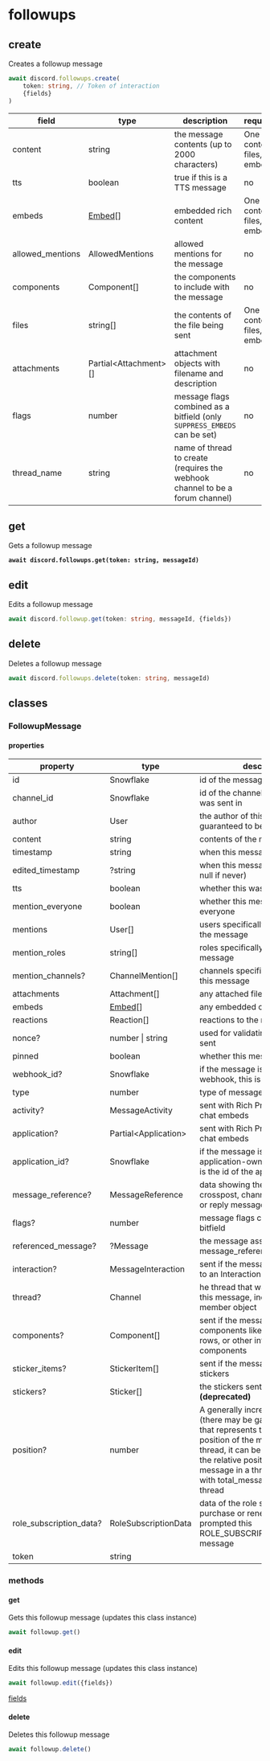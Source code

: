 # followups

## create

Creates a followup message

```typescript
await discord.followups.create(
    token: string, // Token of interaction
    {fields}
)
```

| field             | type                       | description                                                                   | required                         |
| ----------------- | -------------------------- | ----------------------------------------------------------------------------- | -------------------------------- |
| content           | string                     | the message contents (up to 2000 characters)                                  | One of content, files, or embeds |
| tts               | boolean                    | true if this is a TTS message                                                 | no                               |
| embeds            | [Embed](types.md#embed)\[] | embedded rich content                                                         | One of content, files, or embeds |
| allowed\_mentions | AllowedMentions            | allowed mentions for the message                                              | no                               |
| components        | Component\[]               | the components to include with the message                                    | no                               |
| files             | string\[]                  | the contents of the file being sent                                           | One of content, files, or embeds |
| attachments       | Partial\<Attachment>\[]    | attachment objects with filename and description                              | no                               |
| flags             | number                     | message flags combined as a bitfield (only `SUPPRESS_EMBEDS` can be set)      | no                               |
| thread\_name      | string                     | name of thread to create (requires the webhook channel to be a forum channel) | no                               |

## get

Gets a followup message

<pre class="language-typescript"><code class="lang-typescript"><strong>await discord.followups.get(token: string, messageId)
</strong></code></pre>

## edit

Edits a followup message

```typescript
await discord.followup.get(token: string, messageId, {fields})
```

## delete

Deletes a followup message

```typescript
await discord.followups.delete(token: string, messageId)
```

## classes

### FollowupMessage

#### properties

| property                  | type                       | description                                                                                                                                                                                                                                                             |
| ------------------------- | -------------------------- | ----------------------------------------------------------------------------------------------------------------------------------------------------------------------------------------------------------------------------------------------------------------------- |
| id                        | Snowflake                  | id of the message                                                                                                                                                                                                                                                       |
| channel\_id               | Snowflake                  | id of the channel the message was sent in                                                                                                                                                                                                                               |
| author                    | User                       | the author of this message (not guaranteed to be a valid user)                                                                                                                                                                                                          |
| content                   | string                     | contents of the message                                                                                                                                                                                                                                                 |
| timestamp                 | string                     | when this message was sent                                                                                                                                                                                                                                              |
| edited\_timestamp         | ?string                    | when this message was edited (or null if never)                                                                                                                                                                                                                         |
| tts                       | boolean                    | whether this was a TTS message                                                                                                                                                                                                                                          |
| mention\_everyone         | boolean                    | whether this message mentions everyone                                                                                                                                                                                                                                  |
| mentions                  | User\[]                    | users specifically mentioned in the message                                                                                                                                                                                                                             |
| mention\_roles            | string\[]                  | roles specifically mentioned in this message                                                                                                                                                                                                                            |
| mention\_channels?        | ChannelMention\[]          | channels specifically mentioned in this message                                                                                                                                                                                                                         |
| attachments               | Attachment\[]              | any attached files                                                                                                                                                                                                                                                      |
| embeds                    | [Embed](types.md#embed)\[] | any embedded content                                                                                                                                                                                                                                                    |
| reactions                 | Reaction\[]                | reactions to the message                                                                                                                                                                                                                                                |
| nonce?                    | number \| string           | used for validating a message was sent                                                                                                                                                                                                                                  |
| pinned                    | boolean                    | whether this message is pinned                                                                                                                                                                                                                                          |
| webhook\_id?              | Snowflake                  | if the message is generated by a webhook, this is the webhook's id                                                                                                                                                                                                      |
| type                      | number                     | type of message                                                                                                                                                                                                                                                         |
| activity?                 | MessageActivity            | sent with Rich Presence-related chat embeds                                                                                                                                                                                                                             |
| application?              | Partial\<Application>      | sent with Rich Presence-related chat embeds                                                                                                                                                                                                                             |
| application\_id?          | Snowflake                  | if the message is an Interaction or application-owned webhook, this is the id of the application                                                                                                                                                                        |
| message\_reference?       | MessageReference           | data showing the source of a crosspost, channel follow add, pin, or reply message                                                                                                                                                                                       |
| flags?                    | number                     | message flags combined as a bitfield                                                                                                                                                                                                                                    |
| referenced\_message?      | ?Message                   | the message associated with the message\_reference                                                                                                                                                                                                                      |
| interaction?              | MessageInteraction         | sent if the message is a response to an Interaction                                                                                                                                                                                                                     |
| thread?                   | Channel                    | he thread that was started from this message, includes thread member object                                                                                                                                                                                             |
| components?               | Component\[]               | sent if the message contains components like buttons, action rows, or other interactive components                                                                                                                                                                      |
| sticker\_items?           | StickerItem\[]             | sent if the message contains stickers                                                                                                                                                                                                                                   |
| stickers?                 | Sticker\[]                 | the stickers sent with the message **(deprecated)**                                                                                                                                                                                                                     |
| position?                 | number                     | A generally increasing integer (there may be gaps or duplicates) that represents the approximate position of the message in a thread, it can be used to estimate the relative position of the message in a thread in company with total\_message\_sent on parent thread |
| role\_subscription\_data? | RoleSubscriptionData       | data of the role subscription purchase or renewal that prompted this ROLE\_SUBSCRIPTION\_PURCHASE message                                                                                                                                                               |
| token                     | string                     |                                                                                                                                                                                                                                                                         |

### methods

#### get

Gets this followup message (updates this class instance)

```typescript
await followup.get()
```

#### edit

Edits this followup message (updates this class instance)

```typescript
await followup.edit({fields})
```

[fields](followups.md#edit)

#### delete

Deletes this followup message

```typescript
await followup.delete()
```
